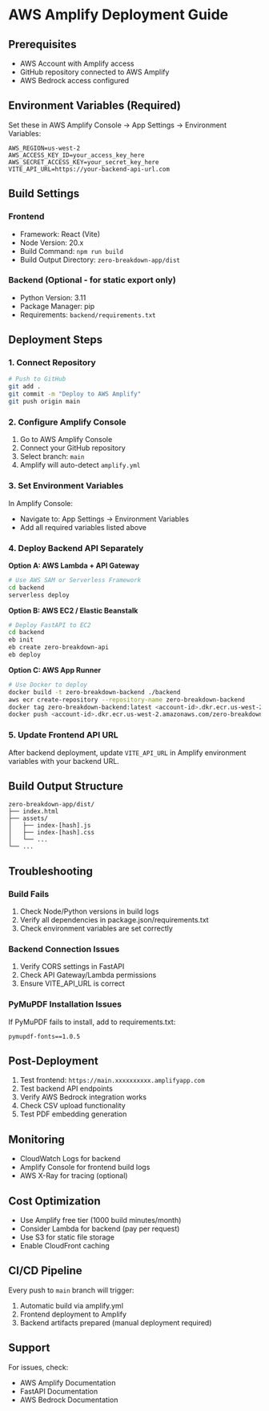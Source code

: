 # AWS Amplify Deployment Guide

## Prerequisites

- AWS Account with Amplify access
- GitHub repository connected to AWS Amplify
- AWS Bedrock access configured

## Environment Variables (Required)

Set these in AWS Amplify Console → App Settings → Environment Variables:

```
AWS_REGION=us-west-2
AWS_ACCESS_KEY_ID=your_access_key_here
AWS_SECRET_ACCESS_KEY=your_secret_key_here
VITE_API_URL=https://your-backend-api-url.com
```

## Build Settings

### Frontend
- Framework: React (Vite)
- Node Version: 20.x
- Build Command: `npm run build`
- Build Output Directory: `zero-breakdown-app/dist`

### Backend (Optional - for static export only)
- Python Version: 3.11
- Package Manager: pip
- Requirements: `backend/requirements.txt`

## Deployment Steps

### 1. Connect Repository
```bash
# Push to GitHub
git add .
git commit -m "Deploy to AWS Amplify"
git push origin main
```

### 2. Configure Amplify Console
1. Go to AWS Amplify Console
2. Connect your GitHub repository
3. Select branch: `main`
4. Amplify will auto-detect `amplify.yml`

### 3. Set Environment Variables
In Amplify Console:
- Navigate to: App Settings → Environment Variables
- Add all required variables listed above

### 4. Deploy Backend API Separately

**Option A: AWS Lambda + API Gateway**
```bash
# Use AWS SAM or Serverless Framework
cd backend
serverless deploy
```

**Option B: AWS EC2 / Elastic Beanstalk**
```bash
# Deploy FastAPI to EC2
cd backend
eb init
eb create zero-breakdown-api
eb deploy
```

**Option C: AWS App Runner**
```bash
# Use Docker to deploy
docker build -t zero-breakdown-backend ./backend
aws ecr create-repository --repository-name zero-breakdown-backend
docker tag zero-breakdown-backend:latest <account-id>.dkr.ecr.us-west-2.amazonaws.com/zero-breakdown-backend:latest
docker push <account-id>.dkr.ecr.us-west-2.amazonaws.com/zero-breakdown-backend:latest
```

### 5. Update Frontend API URL
After backend deployment, update `VITE_API_URL` in Amplify environment variables with your backend URL.

## Build Output Structure

```
zero-breakdown-app/dist/
├── index.html
├── assets/
│   ├── index-[hash].js
│   ├── index-[hash].css
│   └── ...
└── ...
```

## Troubleshooting

### Build Fails
1. Check Node/Python versions in build logs
2. Verify all dependencies in package.json/requirements.txt
3. Check environment variables are set correctly

### Backend Connection Issues
1. Verify CORS settings in FastAPI
2. Check API Gateway/Lambda permissions
3. Ensure VITE_API_URL is correct

### PyMuPDF Installation Issues
If PyMuPDF fails to install, add to requirements.txt:
```
pymupdf-fonts==1.0.5
```

## Post-Deployment

1. Test frontend: `https://main.xxxxxxxxxx.amplifyapp.com`
2. Test backend API endpoints
3. Verify AWS Bedrock integration works
4. Check CSV upload functionality
5. Test PDF embedding generation

## Monitoring

- CloudWatch Logs for backend
- Amplify Console for frontend build logs
- AWS X-Ray for tracing (optional)

## Cost Optimization

- Use Amplify free tier (1000 build minutes/month)
- Consider Lambda for backend (pay per request)
- Use S3 for static file storage
- Enable CloudFront caching

## CI/CD Pipeline

Every push to `main` branch will trigger:
1. Automatic build via amplify.yml
2. Frontend deployment to Amplify
3. Backend artifacts prepared (manual deployment required)

## Support

For issues, check:
- AWS Amplify Documentation
- FastAPI Documentation
- AWS Bedrock Documentation